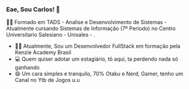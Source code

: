### Eae, Sou Carlos! 👋

  :student: Formado em TADS - Analise e Desenvolvimento de Sistemas -  
            Atualmente cursando Sistemas de Informação (7º Período) no Centro Universitario Salesiano - Unisales - .

  - :man_teacher: Atualmente, Sou um Desenvolvedor FullStack em formação pela Kenzie Academy Brasil
  - :computer: Quem quiser adotar um estagiário, tô aqui, ta perdendo nada só ganhando
  - 😄 Um cara simples e tranquilo, 70% Otaku e Nerd, Gamer, tenho um Canal no Ytb de Jogos  u.u 
  
